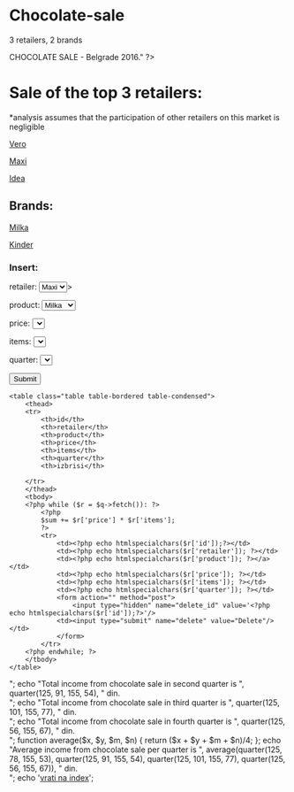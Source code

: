# Chocolate-sale
3 retailers, 2 brands
<?php
include_once('db.php');

$total = loadValue('SELECT sum(items) as total_items FROM `chocolate sale`')['total_items'];
$totalPerQuarter = $total / 4;
$vero = loadValue('SELECT sum(items) as vero_items FROM `chocolate sale` WHERE retailer = \'Vero\'')['vero_items'];
$maxi = loadValue('SELECT sum(items) as maxi_items FROM `chocolate sale` WHERE retailer = \'Maxi\'')['maxi_items'];
$idea = loadValue('SELECT sum(items) as idea_items FROM `chocolate sale` WHERE retailer = \'Idea\'')['idea_items'];
$milka = loadValue('SELECT sum(items) as milka_items FROM `chocolate sale` WHERE product = \'milka\'') ['milka_items'];
$kinder = loadValue('SELECT sum(items) as kinder_items FROM `chocolate sale` WHERE product = \'kinder\'') ['kinder_items'];
echo $total . '-' . $vero . $maxi . $idea . $milka . $kinder;
if (isset($_POST['submit'])) {
    dbExecute('INSERT INTO `chocolate sale` (retailer, product, price, items, quarter)
VALUES (?, ?, ?, ?, ?)', array($_POST['retailer'], $_POST['product'], $_POST['price'], $_POST['items'], $_POST['quarter']));
}

?>


<html>

<head><?php echo "<strong>CHOCOLATE SALE</strong> - Belgrade 2016." ?></head>
<body>
<h1>Sale of the top 3 retailers:</h1>
<p>*analysis assumes that the participation of other retailers on this market is negligible</p>

<?php
echo "Total items sold: " . $total . " (" . $totalPerQuarter . " average items sold per quarter)";
?>

<p><a href="retailer.php?retailer=Vero">Vero</a><?php echo " - " . $vero; ?> </p>
<p><a href="retailer.php?retailer=Maxi">Maxi</a><?php echo " - " . $maxi; ?> </p>
<p><a href="retailer.php?retailer=Idea">Idea</a><?php echo " - " . $idea; ?> </p>

<h2>Brands:</h2>
<p><a href="product-details.php?product=milka">Milka</a><?php echo " - " . $milka; ?></p>
<p><a href="product-details.php?product=kinder">Kinder</a><?php echo " - " . $kinder; ?></p>

<h3>Insert:</h3>
<form action="index.php" method="post">
    <p> retailer:
        <select name="retailer">
            <option value="Maxi">Maxi</option>
            <option value="Idea">Idea</option>
            <option value="Vero">Vero</option>
        </select>>
    </p>
    <p> product:
        <select name="product">
            <option value="milka">Milka</option>
            <option value="kinder">Kinder</option>
         </select>
    </p>
    <p> price:
        <select name="price">
            <?php for($i = 5; $i < 1000; $i += 5) {
                echo '<option value="' . $i . '">' . $i . ' din. </option>';
            } ?>
        </select>
    </p>
    <p> items:
        <select name="items">
            <?php for($i = 1; $i < 200; $i++) {
                echo '<option value="' . $i . '">' . $i . '</option>';
            } ?>
    </select>
    </p>
    <p> quarter:
        <select name="quarter">
            <?php for($i = 1; $i < 5; $i++) {
                echo '<option value="' . $i . '">' . $i . '</option>';
            } ?>
        </select>
</p>
    <input type="submit" name="submit" value="Submit"/>
</form>


</body>
</html>

<?php
include_once ('db.php');

if(isset($_POST['delete'])) {
    dbExecute('DELETE FROM `chocolate sale` WHERE id=?', array($_POST['delete_id']));
    echo "Record is deleted successfully.";
} else {
    echo "erorr";
}

$q = loadArray('SELECT *
        FROM `chocolate sale` 
        WHERE retailer = \'' . $_GET['retailer'] . '\' ORDER BY id');
$Retailer_milka_price = loadArray('SELECT price
        FROM `chocolate sale` 
        WHERE retailer = \'' . $_GET['retailer'] . '\' and product = \'milka\'');
$Retailer_kinder_price = loadArray('SELECT price
        FROM `chocolate sale` 
        WHERE retailer = \'' . $_GET['retailer'] . '\' and product = \'kinder\'');
$Retailer_milka_items = loadArray('SELECT items
        FROM `chocolate sale` 
        WHERE retailer = \'' . $_GET['retailer'] . '\' and product = \'milka\'');
$Retailer_kinder_items = loadArray('SELECT items FROM `chocolate sale` 
        WHERE retailer = \'' . $_GET['retailer'] . '\' and product = \'kinder\'');

$sum = 0;


?>

    <table class="table table-bordered table-condensed">
        <thead>
        <tr>
            <th>id</th>
            <th>retailer</th>
            <th>product</th>
            <th>price</th>
            <th>items</th>
            <th>quarter</th>
            <th>izbrisi</th>

        </tr>
        </thead>
        <tbody>
        <?php while ($r = $q->fetch()): ?>
            <?php
            $sum += $r['price'] * $r['items'];
            ?>
            <tr>
                <td><?php echo htmlspecialchars($r['id']);?></td>
                <td><?php echo htmlspecialchars($r['retailer']); ?></td>
                <td><?php echo htmlspecialchars($r['product']); ?></a></td>
                <td><?php echo htmlspecialchars($r['price']); ?></td>
                <td><?php echo htmlspecialchars($r['items']); ?></td>
                <td><?php echo htmlspecialchars($r['quarter']); ?></td>
                <form action="" method="post">
                    <input type="hidden" name="delete_id" value='<?php echo htmlspecialchars($r['id']);?>'/>
                <td><input type="submit" name="delete" value="Delete"/></td>
                </form>
            </tr>
        <?php endwhile; ?>
        </tbody>
    </table>


<?php
echo 'sumčina: ' . $sum;
function quarter($x, $y, $m, $n)
{
    $z = $x * $y + $m * $n;
    return $z;
};
echo "Total income from chocolate sale in first quarter is ", quarter(125, 78, 155, 53), " din.<br/>";
echo "Total income from chocolate sale in second quarter is ", quarter(125, 91, 155, 54), " din.<br/>";
echo "Total income from chocolate sale in third quarter is ", quarter(125, 101, 155, 77), " din.<br/>";
echo "Total income from chocolate sale in fourth quarter is ", quarter(125, 56, 155, 67), " din.<br/>";

function average($x, $y, $m, $n) {
    return ($x + $y + $m + $n)/4;
};
echo "Average income from chocolate sale per quarter is ", average(quarter(125, 78, 155, 53), quarter(125, 91, 155, 54), quarter(125, 101, 155, 77), quarter(125, 56, 155, 67)), " din.<br/>";
echo '<a href="index.php">vrati na index</a>';

